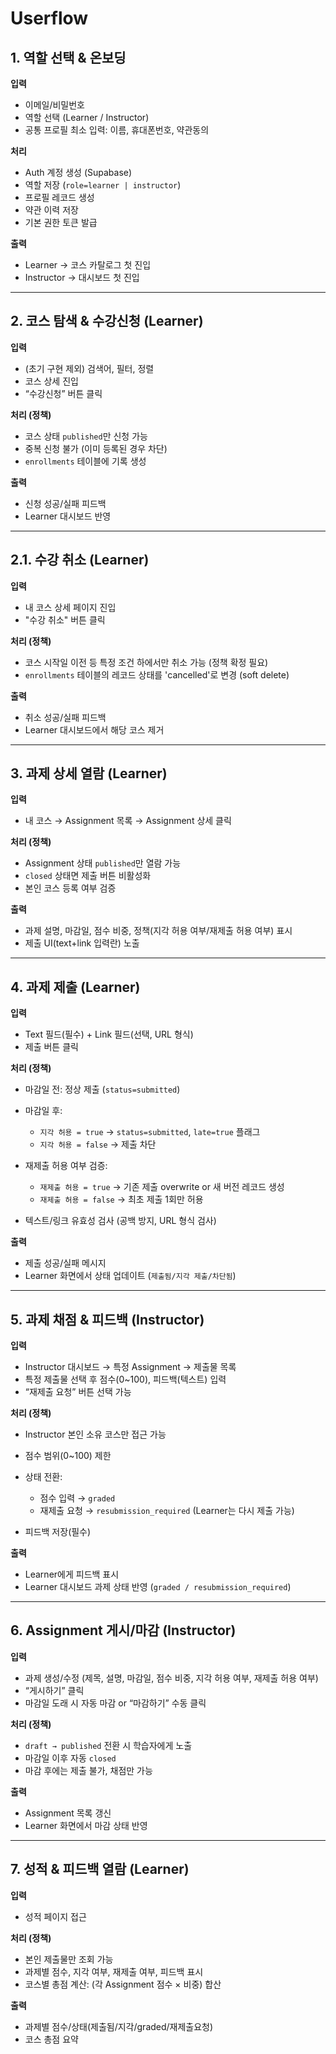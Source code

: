 # Userflow

## 1. 역할 선택 & 온보딩

**입력**

* 이메일/비밀번호
* 역할 선택 (Learner / Instructor)
* 공통 프로필 최소 입력: 이름, 휴대폰번호, 약관동의

**처리**

* Auth 계정 생성 (Supabase)
* 역할 저장 (`role=learner | instructor`)
* 프로필 레코드 생성
* 약관 이력 저장
* 기본 권한 토큰 발급

**출력**

* Learner → 코스 카탈로그 첫 진입
* Instructor → 대시보드 첫 진입

---

## 2. 코스 탐색 & 수강신청 (Learner)

**입력**

* (초기 구현 제외) 검색어, 필터, 정렬
* 코스 상세 진입
* “수강신청” 버튼 클릭

**처리 (정책)**

* 코스 상태 `published`만 신청 가능
* 중복 신청 불가 (이미 등록된 경우 차단)
* `enrollments` 테이블에 기록 생성

**출력**

* 신청 성공/실패 피드백
* Learner 대시보드 반영

---

## 2.1. 수강 취소 (Learner)

**입력**

* 내 코스 상세 페이지 진입
* "수강 취소" 버튼 클릭

**처리 (정책)**

* 코스 시작일 이전 등 특정 조건 하에서만 취소 가능 (정책 확정 필요)
* `enrollments` 테이블의 레코드 상태를 'cancelled'로 변경 (soft delete)

**출력**

* 취소 성공/실패 피드백
* Learner 대시보드에서 해당 코스 제거

---

## 3. 과제 상세 열람 (Learner)

**입력**

* 내 코스 → Assignment 목록 → Assignment 상세 클릭

**처리 (정책)**

* Assignment 상태 `published`만 열람 가능
* `closed` 상태면 제출 버튼 비활성화
* 본인 코스 등록 여부 검증

**출력**

* 과제 설명, 마감일, 점수 비중, 정책(지각 허용 여부/재제출 허용 여부) 표시
* 제출 UI(text+link 입력란) 노출

---

## 4. 과제 제출 (Learner)

**입력**

* Text 필드(필수) + Link 필드(선택, URL 형식)
* 제출 버튼 클릭

**처리 (정책)**

* 마감일 전: 정상 제출 (`status=submitted`)
* 마감일 후:

  * `지각 허용 = true` → `status=submitted`, `late=true` 플래그
  * `지각 허용 = false` → 제출 차단
* 재제출 허용 여부 검증:

  * `재제출 허용 = true` → 기존 제출 overwrite or 새 버전 레코드 생성
  * `재제출 허용 = false` → 최초 제출 1회만 허용
* 텍스트/링크 유효성 검사 (공백 방지, URL 형식 검사)

**출력**

* 제출 성공/실패 메시지
* Learner 화면에서 상태 업데이트 (`제출됨/지각 제출/차단됨`)

---

## 5. 과제 채점 & 피드백 (Instructor)

**입력**

* Instructor 대시보드 → 특정 Assignment → 제출물 목록
* 특정 제출물 선택 후 점수(0~100), 피드백(텍스트) 입력
* “재제출 요청” 버튼 선택 가능

**처리 (정책)**

* Instructor 본인 소유 코스만 접근 가능
* 점수 범위(0~100) 제한
* 상태 전환:

  * 점수 입력 → `graded`
  * 재제출 요청 → `resubmission_required` (Learner는 다시 제출 가능)
* 피드백 저장(필수)

**출력**

* Learner에게 피드백 표시
* Learner 대시보드 과제 상태 반영 (`graded / resubmission_required`)

---

## 6. Assignment 게시/마감 (Instructor)

**입력**

* 과제 생성/수정 (제목, 설명, 마감일, 점수 비중, 지각 허용 여부, 재제출 허용 여부)
* “게시하기” 클릭
* 마감일 도래 시 자동 마감 or “마감하기” 수동 클릭

**처리 (정책)**

* `draft → published` 전환 시 학습자에게 노출
* 마감일 이후 자동 `closed`
* 마감 후에는 제출 불가, 채점만 가능

**출력**

* Assignment 목록 갱신
* Learner 화면에서 마감 상태 반영

---

## 7. 성적 & 피드백 열람 (Learner)

**입력**

* 성적 페이지 접근

**처리 (정책)**

* 본인 제출물만 조회 가능
* 과제별 점수, 지각 여부, 재제출 여부, 피드백 표시
* 코스별 총점 계산: (각 Assignment 점수 × 비중) 합산

**출력**

* 과제별 점수/상태(제출됨/지각/graded/재제출요청)
* 코스 총점 요약
